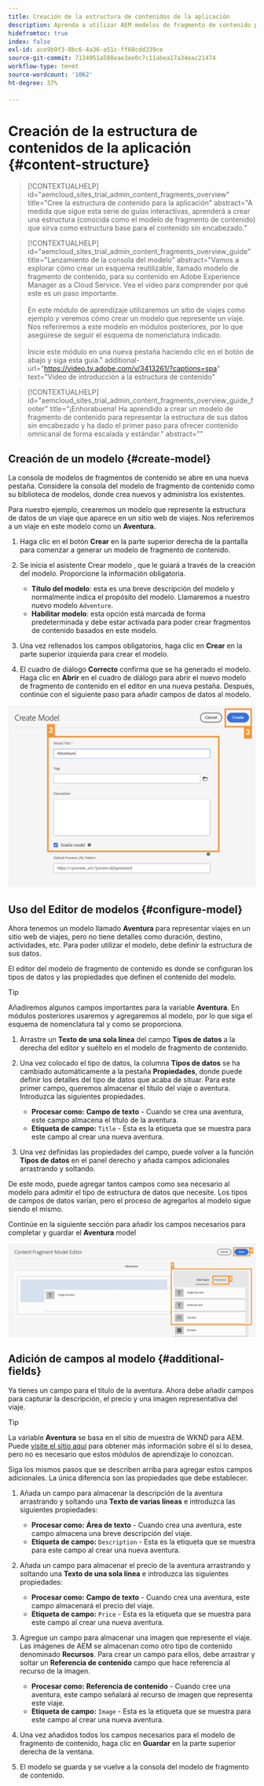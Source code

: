 ```yaml
---
title: Creación de la estructura de contenidos de la aplicación
description: Aprenda a utilizar AEM modelos de fragmento de contenido para crear su estructura de contenido, que sirve como base para su contenido sin encabezado.
hidefromtoc: true
index: false
exl-id: ace9b9f3-8bc6-4a36-a51c-ff60cdd339ce
source-git-commit: 7134951a588eae3ee0c7c11abea17a34eac21474
workflow-type: tm+mt
source-wordcount: '1062'
ht-degree: 37%

---
```



# Creación de la estructura de contenidos de la aplicación {#content-structure}

>[!CONTEXTUALHELP]
>id="aemcloud_sites_trial_admin_content_fragments_overview"
>title="Cree la estructura de contenido para la aplicación"
>abstract="A medida que sigue esta serie de guías interactivas, aprenderá a crear una estructura (conocida como el modelo de fragmento de contenido) que sirva como estructura base para el contenido sin encabezado."

>[!CONTEXTUALHELP]
>id="aemcloud_sites_trial_admin_content_fragments_overview_guide"
>title="Lanzamiento de la consola del modelo"
>abstract="Vamos a explorar cómo crear un esquema reutilizable, llamado modelo de fragmento de contenido, para su contenido en Adobe Experience Manager as a Cloud Service. Vea el vídeo para comprender por qué este es un paso importante. <br><br>En este módulo de aprendizaje utilizaremos un sitio de viajes como ejemplo y veremos cómo crear un modelo que represente un viaje. Nos referiremos a este modelo en módulos posteriores, por lo que asegúrese de seguir el esquema de nomenclatura indicado.<br><br>Inicie este módulo en una nueva pestaña haciendo clic en el botón de abajo y siga esta guía."
>additional-url="https://video.tv.adobe.com/v/3413261/?captions=spa" text="Vídeo de introducción a la estructura de contenido"

>[!CONTEXTUALHELP]
>id="aemcloud_sites_trial_admin_content_fragments_overview_guide_footer"
>title="¡Enhorabuena! Ha aprendido a crear un modelo de fragmento de contenido para representar la estructura de sus datos sin encabezado y ha dado el primer paso para ofrecer contenido omnicanal de forma escalada y estándar."
>abstract=""

## Creación de un modelo {#create-model}

La consola de modelos de fragmentos de contenido se abre en una nueva pestaña. Considere la consola del modelo de fragmento de contenido como su biblioteca de modelos, donde crea nuevos y administra los existentes.

Para nuestro ejemplo, crearemos un modelo que represente la estructura de datos de un viaje que aparece en un sitio web de viajes. Nos referiremos a un viaje en este modelo como un **Aventura.**

1. Haga clic en el botón **Crear** en la parte superior derecha de la pantalla para comenzar a generar un modelo de fragmento de contenido.

1. Se inicia el asistente Crear modelo , que le guiará a través de la creación del modelo. Proporcione la información obligatoria.

   * **Título del modelo**: esta es una breve descripción del modelo y normalmente indica el propósito del modelo. Llamaremos a nuestro nuevo modelo `Adventure`.
   * **Habilitar modelo**: esta opción está marcada de forma predeterminada y debe estar activada para poder crear fragmentos de contenido basados en este modelo.

1. Una vez rellenados los campos obligatorios, haga clic en **Crear** en la parte superior izquierda para crear el modelo.

1. El cuadro de diálogo **Correcto** confirma que se ha generado el modelo. Haga clic en **Abrir** en el cuadro de diálogo para abrir el nuevo modelo de fragmento de contenido en el editor en una nueva pestaña. Después, continúe con el siguiente paso para añadir campos de datos al modelo.

![Pasos dos y tres de la creación de un modelo de fragmento de contenido](assets/do-not-localize/create-model.png)

## Uso del Editor de modelos {#configure-model}

Ahora tenemos un modelo llamado **Aventura** para representar viajes en un sitio web de viajes, pero no tiene detalles como duración, destino, actividades, etc. Para poder utilizar el modelo, debe definir la estructura de sus datos.

El editor del modelo de fragmento de contenido es donde se configuran los tipos de datos y las propiedades que definen el contenido del modelo.

>[!TIP]
>
>Añadiremos algunos campos importantes para la variable **Aventura**. En módulos posteriores usaremos y agregaremos al modelo, por lo que siga el esquema de nomenclatura tal y como se proporciona.

1. Arrastre un **Texto de una sola línea** del campo **Tipos de datos** a la derecha del editor y suéltelo en el modelo de fragmento de contenido.

1. Una vez colocado el tipo de datos, la columna **Tipos de datos** se ha cambiado automáticamente a la pestaña **Propiedades**, donde puede definir los detalles del tipo de datos que acaba de situar. Para este primer campo, queremos almacenar el título del viaje o aventura. Introduzca las siguientes propiedades.

   * **Procesar como:** **Campo de texto** - Cuando se crea una aventura, este campo almacena el título de la aventura.
   * **Etiqueta de campo:** `Title` - Esta es la etiqueta que se muestra para este campo al crear una nueva aventura.

1. Una vez definidas las propiedades del campo, puede volver a la función **Tipos de datos** en el panel derecho y añada campos adicionales arrastrando y soltando.

De este modo, puede agregar tantos campos como sea necesario al modelo para admitir el tipo de estructura de datos que necesite. Los tipos de campos de datos varían, pero el proceso de agregarlos al modelo sigue siendo el mismo.

Continúe en la siguiente sección para añadir los campos necesarios para completar y guardar el **Aventura** model

![Pasos uno, dos y tres para añadir campos al modelo](assets/do-not-localize/define-model-fields.png)

## Adición de campos al modelo {#additional-fields}

Ya tienes un campo para el título de la aventura. Ahora debe añadir campos para capturar la descripción, el precio y una imagen representativa del viaje.

>[!TIP]
>
>La variable **Aventura** se basa en el sitio de muestra de WKND para AEM. Puede [visite el sitio aquí](https://wknd.site/us/en/adventures/yosemite-backpacking.html) para obtener más información sobre él si lo desea, pero no es necesario que estos módulos de aprendizaje lo conozcan.

Siga los mismos pasos que se describen arriba para agregar estos campos adicionales. La única diferencia son las propiedades que debe establecer.

1. Añada un campo para almacenar la descripción de la aventura arrastrando y soltando una **Texto de varias líneas** e introduzca las siguientes propiedades:

   * **Procesar como:** **Área de texto** - Cuando crea una aventura, este campo almacena una breve descripción del viaje.
   * **Etiqueta de campo:** `Description` - Esta es la etiqueta que se muestra para este campo al crear una nueva aventura.

1. Añada un campo para almacenar el precio de la aventura arrastrando y soltando una **Texto de una sola línea** e introduzca las siguientes propiedades:

   * **Procesar como:** **Campo de texto** - Cuando crea una aventura, este campo almacenará el precio del viaje.
   * **Etiqueta de campo:** `Price` - Esta es la etiqueta que se muestra para este campo al crear una nueva aventura.

1. Agregue un campo para almacenar una imagen que represente el viaje. Las imágenes de AEM se almacenan como otro tipo de contenido denominado **Recursos**. Para crear un campo para ellos, debe arrastrar y soltar un **Referencia de contenido** campo que hace referencia al recurso de la imagen.

   * **Procesar como:** **Referencia de contenido** - Cuando cree una aventura, este campo señalará al recurso de imagen que representa este viaje.
   * **Etiqueta de campo:** `Image` - Esta es la etiqueta que se muestra para este campo al crear una nueva aventura.

1. Una vez añadidos todos los campos necesarios para el modelo de fragmento de contenido, haga clic en **Guardar** en la parte superior derecha de la ventana.

1. El modelo se guarda y se vuelve a la consola del modelo de fragmento de contenido.
